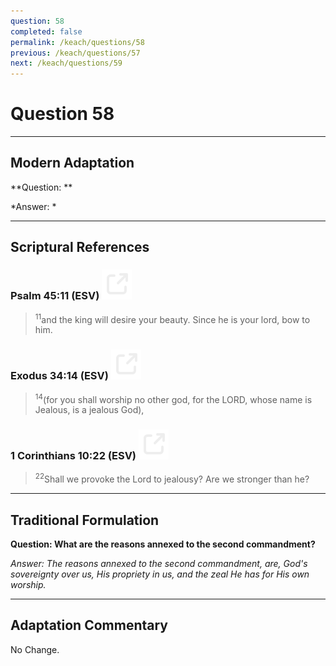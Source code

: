 ```yaml
---
question: 58
completed: false
permalink: /keach/questions/58
previous: /keach/questions/57
next: /keach/questions/59
---
```

# Question 58

---
## Modern Adaptation
**Question: **

*Answer: *

---
## Scriptural References
### Psalm 45:11 (ESV) <a href="https://biblegateway.com/passage/?search=Psalm+45%3A11&version=ESV"><img src="/assets/svg/link.svg"/></a>
> <sup>11</sup>and the king will desire your beauty. Since he is your lord, bow to him.

### Exodus 34:14 (ESV) <a href="https://biblegateway.com/passage/?search=Exodus+34%3A14&version=ESV"><img src="/assets/svg/link.svg"/></a>
> <sup>14</sup>(for you shall worship no other god, for the LORD, whose name is Jealous, is a jealous God),

### 1 Corinthians 10:22 (ESV) <a href="https://biblegateway.com/passage/?search=1+Corinthians+10%3A22&version=ESV"><img src="/assets/svg/link.svg"/></a>
> <sup>22</sup>Shall we provoke the Lord to jealousy? Are we stronger than he?


---
## Traditional Formulation
**Question: What are the reasons annexed to the second commandment?**

*Answer: The reasons annexed to the second commandment, are, God's sovereignty over us, His propriety in us, and the zeal He has for His own worship.*

---
## Adaptation Commentary
No Change.
